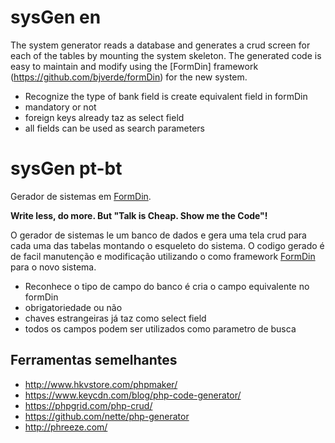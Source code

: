 # sysGen en
The system generator reads a database and generates a crud screen for each of the tables by mounting the system skeleton. The generated code is easy to maintain and modify using the [FormDin] framework (https://github.com/bjverde/formDin) for the new system.

* Recognize the type of bank field is create equivalent field in formDin
* mandatory or not
* foreign keys already taz as select field
* all fields can be used as search parameters


# sysGen pt-bt

Gerador de sistemas em [FormDin](https://github.com/bjverde/formDin).

**Write less, do more. But "Talk is Cheap. Show me the Code"!** 

O gerador de sistemas le um banco de dados e gera uma tela crud para cada uma das tabelas montando o esqueleto do sistema. O codigo gerado é de facil manutenção e modificação utilizando o como framework [FormDin](https://github.com/bjverde/formDin) para o novo sistema.

* Reconhece o tipo de campo do banco é cria o campo equivalente no formDin
* obrigatoriedade ou não
* chaves estrangeiras já taz como select field
* todos os campos podem ser utilizados como parametro de busca


## Ferramentas semelhantes
* http://www.hkvstore.com/phpmaker/
* https://www.keycdn.com/blog/php-code-generator/
* https://phpgrid.com/php-crud/
* https://github.com/nette/php-generator
* http://phreeze.com/
